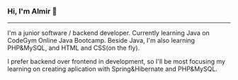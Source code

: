 ### Hi, I'm Almir 👋

<hr>

<p> I'm a junior software / backend developer. Currently learning Java on CodeGym Online Java Bootcamp.
   Beside Java, I'm  also learning PHP&MySQL, and HTML and CSS(on the fly).    
</p>
<p>I prefer backend over frontend in development, so I'll be most focusing my learning on creating aplication with Spring&Hibernate and PHP&MySQL.</p>















<!--
**almir01/almir01** is a ✨ _special_ ✨ repository because its `README.md` (this file) appears on your GitHub profile.

Here are some ideas to get you started:

- 🔭 I’m currently working on ...
- 🌱 I’m currently learning ...
- 👯 I’m looking to collaborate on ...
- 🤔 I’m looking for help with ...
- 💬 Ask me about ...
- 📫 How to reach me: ...
- 😄 Pronouns: ...
- ⚡ Fun fact: ...
-->
